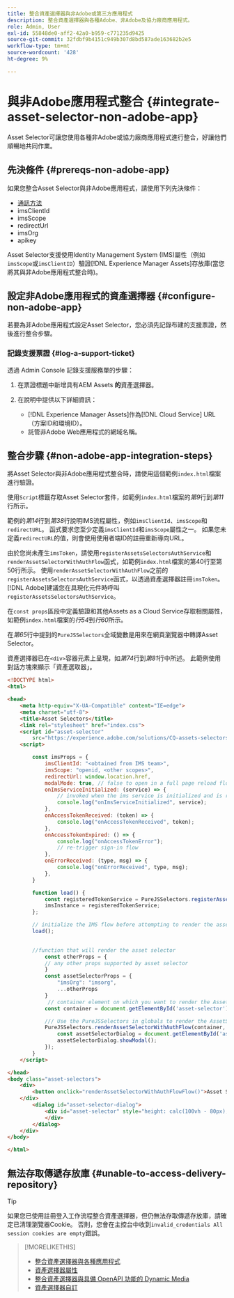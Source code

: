 ```yaml
---
title: 整合資產選擇器與非Adobe或第三方應用程式
description: 整合資產選擇器與各種Adobe、非Adobe及協力廠商應用程式。
role: Admin, User
exl-id: 55848de0-aff2-42a0-b959-c771235d9425
source-git-commit: 32fdbf9b4151c949b307d8bd587ade163682b2e5
workflow-type: tm+mt
source-wordcount: '428'
ht-degree: 9%

---
```


# 與非Adobe應用程式整合 {#integrate-asset-selector-non-adobe-app}

Asset Selector可讓您使用各種非Adobe或協力廠商應用程式進行整合，好讓他們順暢地共同作業。

## 先決條件 {#prereqs-non-adobe-app}

如果您整合Asset Selector與非Adobe應用程式，請使用下列先決條件：

* [通訊方法](/help/assets/overview-asset-selector.md#prereqs)
* imsClientId
* imsScope
* redirectUrl
* imsOrg
* apikey

Asset Selector支援使用Identity Management System (IMS)屬性（例如`imsScope`或`imsClientID`）驗證[!DNL Experience Manager Assets]存放庫(當您將其與非Adobe應用程式整合時)。

## 設定非Adobe應用程式的資產選擇器 {#configure-non-adobe-app}

若要為非Adobe應用程式設定Asset Selector，您必須先記錄布建的支援票證，然後進行整合步驟。

### 記錄支援票證 {#log-a-support-ticket}

透過 Admin Console 記錄支援服務單的步驟：

1. 在票證標題中新增具有AEM Assets **的**&#x200B;資產選擇器。

1. 在說明中提供以下詳細資訊：

   * [!DNL Experience Manager Assets]作為[!DNL Cloud Service] URL （方案ID和環境ID）。
   * 託管非Adobe Web應用程式的網域名稱。

## 整合步驟 {#non-adobe-app-integration-steps}

將Asset Selector與非Adobe應用程式整合時，請使用這個範例`index.html`檔案進行驗證。

使用`Script`標籤存取Asset Selector套件，如範例`index.html`檔案的&#x200B;*第9*&#x200B;行到&#x200B;*第11*&#x200B;行所示。

範例的&#x200B;*第14*&#x200B;行到&#x200B;*第38*&#x200B;行說明IMS流程屬性，例如`imsClientId`、`imsScope`和`redirectURL`。 函式要求您至少定義`imsClientId`和`imsScope`屬性之一。 如果您未定義`redirectURL`的值，則會使用使用者端ID的註冊重新導向URL。

由於您尚未產生`imsToken`，請使用`registerAssetsSelectorsAuthService`和`renderAssetSelectorWithAuthFlow`函式，如範例`index.html`檔案的第40行至第50行所示。 使用`renderAssetSelectorWithAuthFlow`之前的`registerAssetsSelectorsAuthService`函式，以透過資產選擇器註冊`imsToken`。 [!DNL Adobe]建議您在具現化元件時呼叫`registerAssetsSelectorsAuthService`。

在`const props`區段中定義驗證和其他Assets as a Cloud Service存取相關屬性，如範例`index.html`檔案的&#x200B;*行54*&#x200B;到&#x200B;*行60*&#x200B;所示。

在&#x200B;*第65*&#x200B;行中提到的`PureJSSelectors`全域變數是用來在網頁瀏覽器中轉譯Asset Selector。

資產選擇器已在`<div>`容器元素上呈現，如&#x200B;*第74*&#x200B;行到&#x200B;*第81*&#x200B;行中所述。 此範例使用對話方塊來顯示「資產選取器」。

```html {line-numbers="true"}
<!DOCTYPE html>
<html>

<head>
    <meta http-equiv="X-UA-Compatible" content="IE=edge">
    <meta charset="utf-8">
    <title>Asset Selectors</title>
    <link rel="stylesheet" href="index.css">
    <script id="asset-selector"
        src="https://experience.adobe.com/solutions/CQ-assets-selectors/static-assets/resources/assets-selectors.js"></script>
    <script>

        const imsProps = {
            imsClientId: "<obtained from IMS team>",
            imsScope: "openid, <other scopes>",
            redirectUrl: window.location.href,
            modalMode: true, // false to open in a full page reload flow
            onImsServiceInitialized: (service) => {
                // invoked when the ims service is initialized and is ready
                console.log("onImsServiceInitialized", service);
            },
            onAccessTokenReceived: (token) => {
                console.log("onAccessTokenReceived", token);
            },
            onAccessTokenExpired: () => {
                console.log("onAccessTokenError");
                // re-trigger sign-in flow
            },
            onErrorReceived: (type, msg) => {
                console.log("onErrorReceived", type, msg);
            },
        }

        function load() {
            const registeredTokenService = PureJSSelectors.registerAssetsSelectorsAuthService(imsProps);
            imsInstance = registeredTokenService;
        };

        // initialize the IMS flow before attempting to render the asset selector
        load();
        

        //function that will render the asset selector
            const otherProps = {
            // any other props supported by asset selector
            }
            const assetSelectorProps = {
                "imsOrg": "imsorg",
                ...otherProps
            }
             // container element on which you want to render the AssetSelector/DestinationSelector component
            const container = document.getElementById('asset-selector');

            /// Use the PureJSSelectors in globals to render the AssetSelector/DestinationSelector component
            PureJSSelectors.renderAssetSelectorWithAuthFlow(container, assetSelectorProps, () =>
                const assetSelectorDialog = document.getElementById('asset-selector-dialog');
                assetSelectorDialog.showModal();
            });
        }
    </script>

</head>
<body class="asset-selectors">
    <div>
        <button onclick="renderAssetSelectorWithAuthFlowFlow()">Asset Selector - Select Assets with Ims Flow</button>
    </div>
        <dialog id="asset-selector-dialog">
            <div id="asset-selector" style="height: calc(100vh - 80px); width: calc(100vw - 60px); margin: -20px;">
            </div>
        </dialog>
    </div>
</body>

</html>
```

## 無法存取傳遞存放庫 {#unable-to-access-delivery-repository}

>[!TIP]
>
>如果您已使用註冊登入工作流程整合資產選擇器，但仍無法存取傳遞存放庫，請確定已清理瀏覽器Cookie。 否則，您會在主控台中收到`invalid_credentials All session cookies are empty`錯誤。

>[!MORELIKETHIS]
>
>* [整合資產選擇器與各種應用程式](/help/assets/integrate-asset-selector.md)
>* [資產選擇器屬性](/help/assets/asset-selector-properties.md)
>* [整合資產選擇器與具備 OpenAPI 功能的 Dynamic Media](/help/assets/integrate-asset-selector-dynamic-media-open-api.md)
>* [資產選擇器自訂](/help/assets/asset-selector-customization.md)
